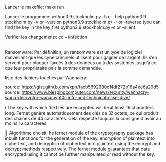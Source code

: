 Lancer le makefile: make run

Lancer le programme:
python3.9 stockholm.py -h or -help
python3.9 stockholm.py -v or -version
python3.9 stockholm.py -r or -reverse <key> (you can find the key in the key_file)
python3.9 stockholm.py -s or -silent

Verifier les changements:
cd ~/infection

######

Ransomware:
Par définition, un ransomware est un type de logiciel malveillant que les cybercriminels utilisent 
pour gagner de l’argent. 
Ils s’en servent pour bloquer l’accès à des données ou à des systèmes jusqu’à ce que leur propriétaire 
paie la somme demandée.

liste des fichiers touchés par Wannacry:

source: https://gist.github.com/xpn/facb5692980c14df272b16a4ee6a29d5
source: https://www.bleepingcomputer.com/news/security/wannacry-wana-decryptor-wanacrypt0r-info-and-technical-nose-dive/

ℹ️ The key with which the files are encrypted will be at least 16 characters long.
Fernet génère automatiquement des clés de 32 octets, ce qui produit des chaînes de 44 caractères.
Cela respecte toujours la consigne d'avoir au moins 16 caractères.

🧪 Algorithme choisit:
he fernet module of the cryptography package has inbuilt functions for the generation of the key, encryption of plaintext into ciphertext,
and decryption of ciphertext into plaintext using the encrypt and decrypt methods respectively.
The fernet module guarantees that data encrypted using it cannot be further manipulated or read without the key. 